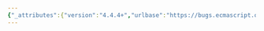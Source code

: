 ```yaml
---
{"_attributes":{"version":"4.4.4+","urlbase":"https://bugs.ecmascript.org/","maintainer":"dherman@mozilla.com"},"bug":{"bug_id":3353,"creation_ts":"2014-11-13 08:46:00 -0800","short_desc":"12.1  Identifiers: Switch productions in BindingIdentifier","delta_ts":"2014-12-07 14:35:00 -0800","product":"Draft for 6th Edition","component":"editorial issue","version":"Rev 28: October 14, 2014 Draft","rep_platform":"All","op_sys":"All","bug_status":"RESOLVED","resolution":"FIXED","priority":"Normal","bug_severity":"normal","everconfirmed":true,"reporter":{"uid":"andrebargull","name":"André Bargull"},"assigned_to":{"uid":"allen","name":"Allen Wirfs-Brock"},"long_desc":[{"commentid":10602,"comment_count":0,"who":{"uid":"andrebargull","name":"André Bargull"},"bug_when":"2014-11-13 08:46:22 -0800","thetext":"12.1  Identifiers, production rules for BindingIdentifier.\n\nReorder the rhs so that `Identifier` appears before `[~Yield] yield`."},{"commentid":10755,"comment_count":1,"who":{"uid":"allen","name":"Allen Wirfs-Brock"},"bug_when":"2014-12-05 09:19:40 -0800","thetext":"fixed in rev29 editor's draft"},{"commentid":10844,"comment_count":2,"who":{"uid":"allen","name":"Allen Wirfs-Brock"},"bug_when":"2014-12-07 14:35:00 -0800","thetext":"fixed in rev29"}]}}
---
```

